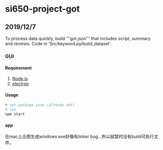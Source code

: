 # si650-project-got

## 2019/12/7
To process data quickly, build '''got.json''' that includes script, summary and reviews. Code in 'Src/keyword.py/build_dataset'.



### GUI

#### Requirement

1. [Node.js](https://nodejs.org/en/)
2. [electron](https://github.com/electron/electron)



#### Usage

```sh
# set package.json (already set)
# run
npm start
```



#### app

在mac上企图生成windows exe好像有linker bug…所以就暂时没有build可执行文件。